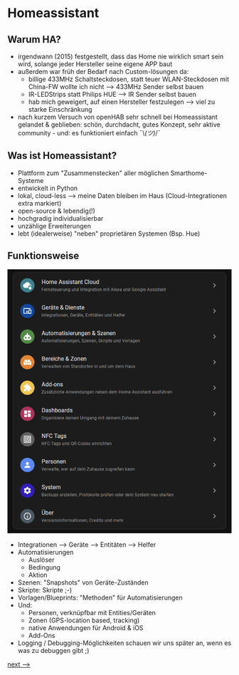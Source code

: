 # Homeassistant

## Warum HA?
* irgendwann (2015) festgestellt, dass das Home nie wirklich smart sein wird, solange jeder Hersteller seine eigene APP baut
* außerdem war früh der Bedarf nach Custom-lösungen da: 
  * billige 433MHz Schaltsteckdosen, statt teuer WLAN-Steckdosen mit China-FW wollte ich nicht --> 433MHz Sender selbst bauen
  * IR-LEDStrips statt Philips HUE --> IR Sender selbst bauen
  * hab mich geweigert, auf einen Hersteller festzulegen --> viel zu starke Einschränkung
* nach kurzem Versuch von openHAB sehr schnell bei Homeassistant gelandet & geblieben: schön, durchdacht, gutes Konzept, sehr aktive community - und: es funktioniert einfach ¯\\_(ツ)_/¯

## Was ist Homeassistant?
* Plattform zum "Zusammenstecken" aller möglichen Smarthome-Systeme
* entwickelt in Python
* lokal, cloud-less --> meine Daten bleiben im Haus (Cloud-Integrationen extra markiert)
* open-source & lebendig(!)
* hochgradig individualisierbar
* unzählige Erweiterungen
* lebt (idealerweise) "neben" proprietären Systemen (Bsp. Hue)

## Funktionsweise
![image](/images/overview.png)
* Integrationen --> Geräte --> Entitäten --> Helfer
* Automatisierungen
    * Auslöser
    * Bedingung
    * Aktion
* Szenen: "Snapshots" von Geräte-Zuständen
* Skripte: Skripte ;-)
* Vorlagen/Blueprints: "Methoden" für Automatisierungen
* Und:
  * Personen, verknüpfbar mit Entities/Geräten
  * Zonen (GPS-location based, tracking)
  * native Anwendungen für Android & iOS
  * Add-Ons
* Logging / Debugging-Möglichkeiten schauen wir uns später an, wenn es was zu debuggen gibt ;)

[next --> ](/03_Praxis.md)
